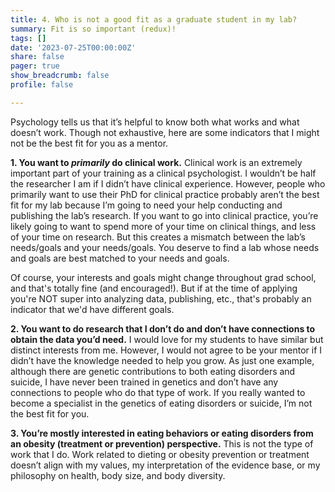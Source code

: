 ```yaml
---
title: 4. Who is not a good fit as a graduate student in my lab?
summary: Fit is so important (redux)!
tags: []
date: '2023-07-25T00:00:00Z'
share: false
pager: true
show_breadcrumb: false
profile: false

---
```

Psychology tells us that it’s helpful to know both what works and what doesn’t work. Though not exhaustive, here are some indicators that I might not be the best fit for you as a mentor.

**1.	You want to *primarily* do clinical work.** Clinical work is an extremely important part of your training as a clinical psychologist. I wouldn’t be half the researcher I am if I didn’t have clinical experience. However, people who primarily want to use their PhD for clinical practice probably aren’t the best fit for my lab because I’m going to need your help conducting and publishing the lab’s research. If you want to go into clinical practice, you’re likely going to want to spend more of your time on clinical things, and less of your time on research. But this creates a mismatch between the lab’s needs/goals and your needs/goals. You deserve to find a lab whose needs and goals are best matched to your needs and goals. 

Of course, your interests and goals might change throughout grad school, and that's totally fine (and encouraged!). But if at the time of applying you're NOT super into analyzing data, publishing, etc., that's probably an indicator that we'd have different goals.

**2.	You want to do research that I don’t do and don’t have connections to obtain the data you’d need.** I would love for my students to have similar but distinct interests from me. However, I would not agree to be your mentor if I didn’t have the knowledge needed to help you grow. As just one example, although there are genetic contributions to both eating disorders and suicide, I have never been trained in genetics and don’t have any connections to people who do that type of work. If you really wanted to become a specialist in the genetics of eating disorders or suicide, I’m not the best fit for you.

**3.	You’re mostly interested in eating behaviors or eating disorders from an obesity (treatment or prevention) perspective.** This is not the type of work that I do. Work related to dieting or obesity prevention or treatment doesn’t align with my values, my interpretation of the evidence base, or my philosophy on health, body size, and body diversity.  